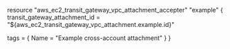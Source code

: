 resource "aws_ec2_transit_gateway_vpc_attachment_accepter" "example" {
  transit_gateway_attachment_id = "${aws_ec2_transit_gateway_vpc_attachment.example.id}"

  tags = {
    Name = "Example cross-account attachment"
  }
}
